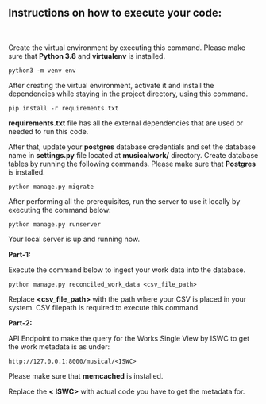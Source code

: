 ## Instructions on how to execute your code:

<br/>

Create the virtual environment by executing this command. 
Please make sure that **Python 3.8** and **virtualenv** is installed.

    python3 -m venv env

After creating the virtual environment, activate it and install the 
dependencies while staying in the project directory, using 
this command.

    pip install -r requirements.txt

**requirements.txt** file has all the external dependencies that are
used or needed to run this code.

After that, update your **postgres** database credentials and set the 
database name in **settings.py** file located at **musicalwork/** directory. 
Create database tables by running the following commands. Please make
sure that **Postgres** is installed.

    python manage.py migrate

After performing all the prerequisites, run the server to use it 
locally by executing the command below:

    python manage.py runserver

Your local server is up and running now.

**Part-1:**

Execute the command below to ingest your work data into the database.

    python manage.py reconciled_work_data <csv_file_path>

Replace **<csv_file_path>** with the path where your CSV is placed 
in your system. CSV filepath is required to execute this command.

**Part-2:**

API Endpoint to make the query for the Works Single View by ISWC to 
get the work metadata is as under:

    http://127.0.0.1:8000/musical/<ISWC>
Please make sure that **memcached** is installed.

Replace the **< ISWC>** with actual code you have to get the metadata for.